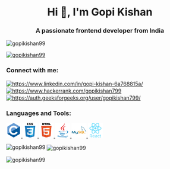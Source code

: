 <h1 align="center">Hi 👋, I'm Gopi Kishan</h1>
<h3 align="center">A passionate frontend developer from India</h3>

<p align="left"> <img src="https://komarev.com/ghpvc/?username=gopikishan99&label=Profile%20views&color=0e75b6&style=flat" alt="gopikishan99" /> </p>

<p align="left"> <a href="https://github.com/ryo-ma/github-profile-trophy"><img src="https://github-profile-trophy.vercel.app/?username=gopikishan99" alt="gopikishan99" /></a> </p>

<h3 align="left">Connect with me:</h3>
<p align="left">
<a href="https://linkedin.com/in/https://www.linkedin.com/in/gopi-kishan-6a768815a/" target="blank"><img align="center" src="https://raw.githubusercontent.com/rahuldkjain/github-profile-readme-generator/master/src/images/icons/Social/linked-in-alt.svg" alt="https://www.linkedin.com/in/gopi-kishan-6a768815a/" height="30" width="40" /></a>
<a href="https://www.hackerrank.com/https://www.hackerrank.com/gopikishan799" target="blank"><img align="center" src="https://raw.githubusercontent.com/rahuldkjain/github-profile-readme-generator/master/src/images/icons/Social/hackerrank.svg" alt="https://www.hackerrank.com/gopikishan799" height="30" width="40" /></a>
<a href="https://auth.geeksforgeeks.org/user/https://auth.geeksforgeeks.org/user/gopikishan799/" target="blank"><img align="center" src="https://raw.githubusercontent.com/rahuldkjain/github-profile-readme-generator/master/src/images/icons/Social/geeks-for-geeks.svg" alt="https://auth.geeksforgeeks.org/user/gopikishan799/" height="30" width="40" /></a>
</p>

<h3 align="left">Languages and Tools:</h3>
<p align="left"> <a href="https://www.cprogramming.com/" target="_blank" rel="noreferrer"> <img src="https://raw.githubusercontent.com/devicons/devicon/master/icons/c/c-original.svg" alt="c" width="40" height="40"/> </a> <a href="https://www.w3schools.com/css/" target="_blank" rel="noreferrer"> <img src="https://raw.githubusercontent.com/devicons/devicon/master/icons/css3/css3-original-wordmark.svg" alt="css3" width="40" height="40"/> </a> <a href="https://www.w3.org/html/" target="_blank" rel="noreferrer"> <img src="https://raw.githubusercontent.com/devicons/devicon/master/icons/html5/html5-original-wordmark.svg" alt="html5" width="40" height="40"/> </a> <a href="https://www.java.com" target="_blank" rel="noreferrer"> <img src="https://raw.githubusercontent.com/devicons/devicon/master/icons/java/java-original.svg" alt="java" width="40" height="40"/> </a> <a href="https://www.mysql.com/" target="_blank" rel="noreferrer"> <img src="https://raw.githubusercontent.com/devicons/devicon/master/icons/mysql/mysql-original-wordmark.svg" alt="mysql" width="40" height="40"/> </a> <a href="https://reactjs.org/" target="_blank" rel="noreferrer"> <img src="https://raw.githubusercontent.com/devicons/devicon/master/icons/react/react-original-wordmark.svg" alt="react" width="40" height="40"/> </a> </p>

<p><img align="left" src="https://github-readme-stats.vercel.app/api/top-langs?username=gopikishan99&show_icons=true&locale=en&layout=compact" alt="gopikishan99" /></p>

<p>&nbsp;<img align="center" src="https://github-readme-stats.vercel.app/api?username=gopikishan99&show_icons=true&locale=en" alt="gopikishan99" /></p>

<p><img align="center" src="https://github-readme-streak-stats.herokuapp.com/?user=gopikishan99&" alt="gopikishan99" /></p>
